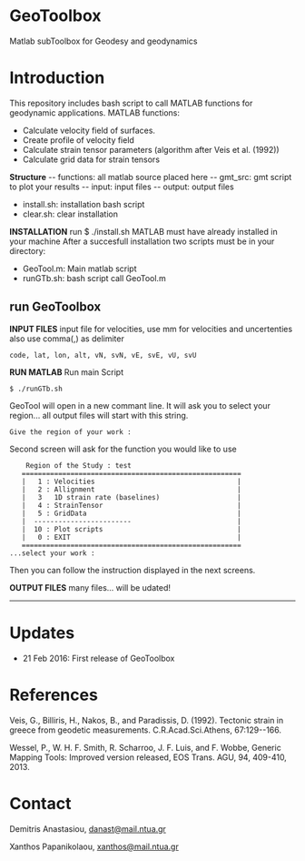 # GeoToolbox
Matlab subToolbox for Geodesy and geodynamics

# Introduction
This repository includes bash script to call MATLAB functions for geodynamic applications.
MATLAB functions:
- Calculate velocity field of surfaces.
- Create profile of velocity field
- Calculate strain tensor parameters (algorithm after Veis et al. (1992))
- Calculate grid data for strain tensors

**Structure**
-- functions: all matlab source placed here
-- gmt_src: gmt script to plot your results
-- input: input files
-- output: output files
- install.sh: installation bash script
- clear.sh: clear installation

**INSTALLATION**
run $ ./install.sh 
MATLAB must have already installed in your machine
After a succesfull installation two scripts must be in your directory:
- GeoTool.m: Main matlab script
- runGTb.sh: bash script call GeoTool.m

**run GeoToolbox**
---

**INPUT FILES**
input file for velocities, use mm for velocities and uncertenties
also use comma(,) as delimiter
```
code, lat, lon, alt, vN, svN, vE, svE, vU, svU
```
**RUN MATLAB**
Run main Script
```
$ ./runGTb.sh
```

GeoTool will open in a new commant line.
It will ask you to select your region... all output files will start with this string.
```
Give the region of your work : 
```

Second screen will ask for the function you would like to use
```
    Region of the Study : test
   ======================================================
   |   1 : Velocities                                   |
   |   2 : Allignment                                   |
   |   3   1D strain rate (baselines)                   |
   |   4 : StrainTensor                                 |
   |   5 : GridData                                     |
   |  ------------------------                          |
   |  10 : Plot scripts                                 |
   |   0 : EXIT                                         |
   ======================================================
...select your work : 
```
Then you can follow the instruction displayed in the next screens.

**OUTPUT FILES**
many files... will be udated!


----------


# Updates

- 21 Feb 2016: First release of GeoToolbox

# References

Veis, G., Billiris, H., Nakos, B., and Paradissis, D. (1992). Tectonic strain in greece from geodetic measurements. C.R.Acad.Sci.Athens, 67:129--166.

Wessel, P., W. H. F. Smith, R. Scharroo, J. F. Luis, and F. Wobbe, Generic Mapping Tools: Improved version released, EOS Trans. AGU, 94, 409-410, 2013.

# Contact

Demitris Anastasiou, danast@mail.ntua.gr

Xanthos Papanikolaou, xanthos@mail.ntua.gr

















